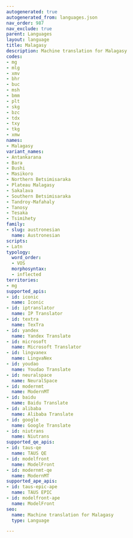 ```yaml
---
autogenerated: true
autogenerated_from: languages.json
nav_order: 987
nav_exclude: true
parent: Languages
layout: language
title: Malagasy
description: Machine translation for Malagasy
codes:
- mg
- mlg
- xmv
- bhr
- buc
- msh
- bmm
- plt
- skg
- bzc
- tdx
- txy
- tkg
- xmw
names:
- Malagasy
variant_names:
- Antankarana
- Bara
- Bushi
- Masikoro
- Northern Betsimisaraka
- Plateau Malagasy
- Sakalava
- Southern Betsimisaraka
- Tandroy-Mafahaly
- Tanosy
- Tesaka
- Tsimihety
family:
- slug: austronesian
  name: Austronesian
scripts:
- Latn
typology:
  word_order:
  - VOS
  morphosyntax:
  - inflected
territories:
- mg
supported_apis:
- id: iconic
  name: Iconic
- id: iptranslator
  name: IP Translator
- id: textra
  name: TexTra
- id: yandex
  name: Yandex Translate
- id: microsoft
  name: Microsoft Translator
- id: lingvanex
  name: LingvaNex
- id: youdao
  name: Youdao Translate
- id: neuralspace
  name: NeuralSpace
- id: modernmt
  name: ModernMT
- id: baidu
  name: Baidu Translate
- id: alibaba
  name: Alibaba Translate
- id: google
  name: Google Translate
- id: niutrans
  name: Niutrans
supported_qe_apis:
- id: taus-qe
  name: TAUS QE
- id: modelfront
  name: ModelFront
- id: modernmt-qe
  name: ModernMT
supported_ape_apis:
- id: taus-epic-ape
  name: TAUS EPIC
- id: modelfront-ape
  name: ModelFront
seo:
  name: Machine translation for Malagasy
  type: Language

---
```


